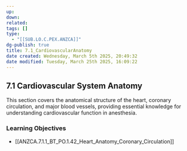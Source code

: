 ```yaml
---
up: 
down: 
related: 
tags: []
type:
  - "[[SUB.LO.C.PEX.ANZCA]]"
dg-publish: true
title: 7.1_CardiovascularAnatomy
date created: Wednesday, March 5th 2025, 20:49:32
date modified: Tuesday, March 25th 2025, 16:09:22
---
```


## 7.1 Cardiovascular System Anatomy

This section covers the anatomical structure of the heart, coronary circulation, and major blood vessels, providing essential knowledge for understanding cardiovascular function in anesthesia.

### Learning Objectives

- [[ANZCA.7.1.1_BT_PO.1.42_Heart_Anatomy_Coronary_Circulation]]
